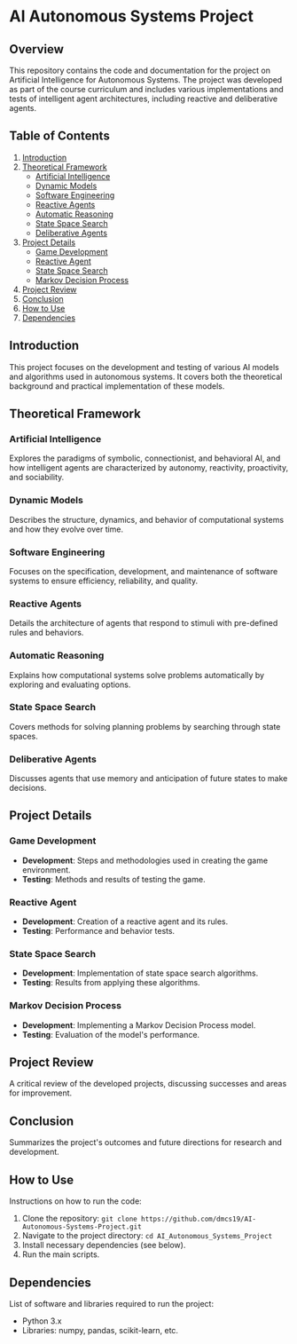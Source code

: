 # AI Autonomous Systems Project

## Overview
This repository contains the code and documentation for the project on Artificial Intelligence for Autonomous Systems. The project was developed as part of the course curriculum and includes various implementations and tests of intelligent agent architectures, including reactive and deliberative agents.

## Table of Contents
1. [Introduction](#introduction)
2. [Theoretical Framework](#theoretical-framework)
   - [Artificial Intelligence](#artificial-intelligence)
   - [Dynamic Models](#dynamic-models)
   - [Software Engineering](#software-engineering)
   - [Reactive Agents](#reactive-agents)
   - [Automatic Reasoning](#automatic-reasoning)
   - [State Space Search](#state-space-search)
   - [Deliberative Agents](#deliberative-agents)
3. [Project Details](#project-details)
   - [Game Development](#game-development)
   - [Reactive Agent](#reactive-agent)
   - [State Space Search](#state-space-search)
   - [Markov Decision Process](#markov-decision-process)
4. [Project Review](#project-review)
5. [Conclusion](#conclusion)
6. [How to Use](#how-to-use)
7. [Dependencies](#dependencies)

## Introduction
This project focuses on the development and testing of various AI models and algorithms used in autonomous systems. It covers both the theoretical background and practical implementation of these models.

## Theoretical Framework
### Artificial Intelligence
Explores the paradigms of symbolic, connectionist, and behavioral AI, and how intelligent agents are characterized by autonomy, reactivity, proactivity, and sociability.

### Dynamic Models
Describes the structure, dynamics, and behavior of computational systems and how they evolve over time.

### Software Engineering
Focuses on the specification, development, and maintenance of software systems to ensure efficiency, reliability, and quality.

### Reactive Agents
Details the architecture of agents that respond to stimuli with pre-defined rules and behaviors.

### Automatic Reasoning
Explains how computational systems solve problems automatically by exploring and evaluating options.

### State Space Search
Covers methods for solving planning problems by searching through state spaces.

### Deliberative Agents
Discusses agents that use memory and anticipation of future states to make decisions.

## Project Details
### Game Development
- **Development**: Steps and methodologies used in creating the game environment.
- **Testing**: Methods and results of testing the game.

### Reactive Agent
- **Development**: Creation of a reactive agent and its rules.
- **Testing**: Performance and behavior tests.

### State Space Search
- **Development**: Implementation of state space search algorithms.
- **Testing**: Results from applying these algorithms.

### Markov Decision Process
- **Development**: Implementing a Markov Decision Process model.
- **Testing**: Evaluation of the model's performance.

## Project Review
A critical review of the developed projects, discussing successes and areas for improvement.

## Conclusion
Summarizes the project's outcomes and future directions for research and development.

## How to Use
Instructions on how to run the code:
1. Clone the repository: `git clone https://github.com/dmcs19/AI-Autonomous-Systems-Project.git`
2. Navigate to the project directory: `cd AI_Autonomous_Systems_Project`
3. Install necessary dependencies (see below).
4. Run the main scripts.

## Dependencies
List of software and libraries required to run the project:
- Python 3.x
- Libraries: numpy, pandas, scikit-learn, etc.

